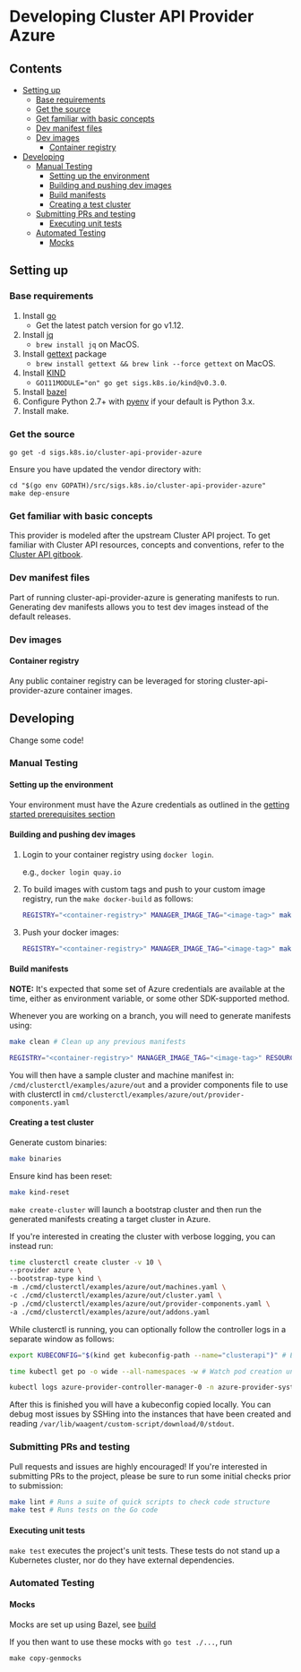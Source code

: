 # Developing Cluster API Provider Azure <!-- omit in toc -->

## Contents <!-- omit in toc -->

<!-- Below is generated using VSCode yzhang.markdown-all-in-one >

<!-- TOC depthFrom:2 -->
- [Setting up](#setting-up)
  - [Base requirements](#base-requirements)
  - [Get the source](#get-the-source)
  - [Get familiar with basic concepts](#get-familiar-with-basic-concepts)
  - [Dev manifest files](#dev-manifest-files)
  - [Dev images](#dev-images)
    - [Container registry](#container-registry)
- [Developing](#developing)
  - [Manual Testing](#manual-testing)
    - [Setting up the environment](#setting-up-the-environment)
    - [Building and pushing dev images](#building-and-pushing-dev-images)
    - [Build manifests](#build-manifests)
    - [Creating a test cluster](#creating-a-test-cluster)
  - [Submitting PRs and testing](#submitting-prs-and-testing)
    - [Executing unit tests](#executing-unit-tests)
  - [Automated Testing](#automated-testing)
    - [Mocks](#mocks)

<!-- /TOC -->

## Setting up

### Base requirements

1. Install [go][go]
   - Get the latest patch version for go v1.12.
2. Install [jq][jq]
   - `brew install jq` on MacOS.
3. Install [gettext][gettext] package
   - `brew install gettext && brew link --force gettext` on MacOS.
4. Install [KIND][kind]
   - `GO111MODULE="on" go get sigs.k8s.io/kind@v0.3.0`.
5. Install [bazel][bazel]
6. Configure Python 2.7+ with [pyenv][pyenv] if your default is Python 3.x.
7. Install make.

[go]: https://golang.org/doc/install

### Get the source

`go get -d sigs.k8s.io/cluster-api-provider-azure`

Ensure you have updated the vendor directory with:

``` shell
cd "$(go env GOPATH)/src/sigs.k8s.io/cluster-api-provider-azure"
make dep-ensure
```

### Get familiar with basic concepts

This provider is modeled after the upstream Cluster API project. To get familiar
with Cluster API resources, concepts and conventions, refer to the [Cluster API gitbook](https://kubernetes-sigs.github.io/cluster-api/).

### Dev manifest files

Part of running cluster-api-provider-azure is generating manifests to run.
Generating dev manifests allows you to test dev images instead of the default
releases.

### Dev images

#### Container registry

Any public container registry can be leveraged for storing cluster-api-provider-azure container images.

## Developing

Change some code!

### Manual Testing

#### Setting up the environment

Your environment must have the Azure credentials as outlined in the [getting
started prerequisites section](./getting-started.md#Prerequisites)

#### Building and pushing dev images

1. Login to your container registry using `docker login`.

    e.g., `docker login quay.io`
2. To build images with custom tags and push to your custom image registry,
   run the `make docker-build` as follows:

    ```bash
    REGISTRY="<container-registry>" MANAGER_IMAGE_TAG="<image-tag>" make docker-build
    ```

3. Push your docker images:
    ```bash
    REGISTRY="<container-registry>" MANAGER_IMAGE_TAG="<image-tag>" make docker-push
    ```

#### Build manifests

**NOTE:** It's expected that some set of Azure credentials are available at the time, either
as environment variable, or some other SDK-supported method.

Whenever you are working on a branch, you will need to generate manifests
using:

```bash
make clean # Clean up any previous manifests

REGISTRY="<container-registry>" MANAGER_IMAGE_TAG="<image-tag>" RESOURCE_GROUP="<resource-group>" CLUSTER_NAME="<cluster-name>" make manifests
```

You will then have a sample cluster and machine manifest in:
`/cmd/clusterctl/examples/azure/out` and a provider components file to use with clusterctl in
`cmd/clusterctl/examples/azure/out/provider-components.yaml`

#### Creating a test cluster

Generate custom binaries:
```bash
make binaries
```

Ensure kind has been reset:
```bash
make kind-reset
```

`make create-cluster` will launch a bootstrap cluster and then run the generated
manifests creating a target cluster in Azure. 

If you're interested in creating the cluster with verbose logging, you can instead run:

```bash
time clusterctl create cluster -v 10 \
--provider azure \
--bootstrap-type kind \
-m ./cmd/clusterctl/examples/azure/out/machines.yaml \
-c ./cmd/clusterctl/examples/azure/out/cluster.yaml \
-p ./cmd/clusterctl/examples/azure/out/provider-components.yaml \
-a ./cmd/clusterctl/examples/azure/out/addons.yaml
```

While clusterctl is running, you can optionally follow the controller logs in a separate window as follows:
```bash
export KUBECONFIG="$(kind get kubeconfig-path --name="clusterapi")" # Export the kind kubeconfig

time kubectl get po -o wide --all-namespaces -w # Watch pod creation until azure-provider-controller-manager-0 is available

kubectl logs azure-provider-controller-manager-0 -n azure-provider-system -f # Follow the controller logs
```

After this is finished you will have
a kubeconfig copied locally. You can debug most issues by SSHing into the
instances that have been created and reading `/var/lib/waagent/custom-script/download/0/stdout`.

### Submitting PRs and testing

Pull requests and issues are highly encouraged!
If you're interested in submitting PRs to the project, please be sure to run some initial checks prior to submission:

```bash
make lint # Runs a suite of quick scripts to check code structure
make test # Runs tests on the Go code
```

#### Executing unit tests

`make test` executes the project's unit tests. These tests do not stand up a
Kubernetes cluster, nor do they have external dependencies.

### Automated Testing

#### Mocks

Mocks are set up using Bazel, see [build](../../build)

If you then want to use these mocks with `go test ./...`, run

`make copy-genmocks`

<!-- References -->

[jq]: https://stedolan.github.io/jq/download/
[image_pull_secrets]: https://kubernetes.io/docs/concepts/containers/images/#specifying-imagepullsecrets-on-a-pod
[gettext]: https://www.gnu.org/software/gettext/
[kind]: https://sigs.k8s.io/kind
[azure_cli]: https://docs.microsoft.com/en-us/cli/azure/install-azure-cli?view=azure-cli-latest
[bazel]: https://docs.bazel.build/versions/master/install.html
[pyenv]: https://github.com/pyenv/pyenv
